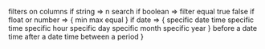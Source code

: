 filters on columns
if string => n search
if boolean => filter equal true false
if float or number => {
min max
equal
}
if date => {
specific date time
specific time
specific hour
specific day
specific month
specific year
}
before a date time
after a date time
between a period
}
